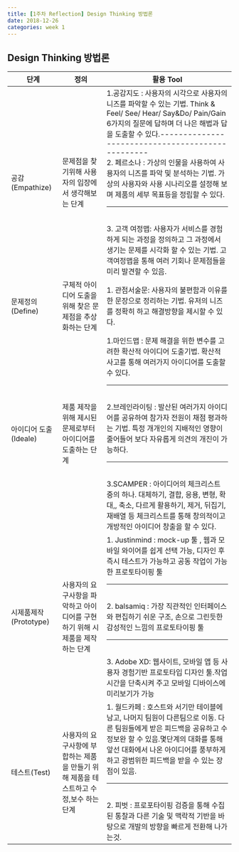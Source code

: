 ```yaml
---
title: [1주차 Reflection] Design Thinking 방법론
date: 2018-12-26
categories: week 1
---
```


## Design Thinking 방법론



|        단계        |정의                          |활용 Tool                        |
|----------------|-------------------------------|-----------------------------|
|공감(Empathize)|문제점을 찾기위해 사용자의 입장에서 생각해보는 단계         |1.공감지도 : 사용자의 시각으로 사용자의 니즈를 파악할 수 있는 기법. Think & Feel/ See/ Hear/ Say&Do/ Pain/Gain 6가지의 질문에 답하며 더 나은 해법과 답을 도출할 수 있다.-------------------------------------------------<br>2. 페르소나 : 가상의 인물을 사용하여 사용자의 니즈를 파악 및 분석하는 기법. 가상의 사용자와 사용 시나리오를 설정해 보며 제품의 세부 목표등을 정립할 수 있다.<hr><br> 3. 고객 여정맵: 사용자가 서비스를 경험하게 되는 과정을 정의하고 그 과정에서 생기는 문제를 시각화 할 수 있는 기법. 고객여정맵을 통해 여러 기회나 문제점들을 미리 발견할 수 있음.|
|문제정의(Define)          |구체적 아이디어 도출을 위해 찾은 문제점을 추상화하는 단계          |1. 관점서술문: 사용자의 불편함과 이유를 한 문장으로 정리하는 기법. 유저의 니즈를 정확히 하고 해결방향을 제시할 수 있다.   |
|아이디어 도출(Ideale)         |제품 제작을 위해 제시된 문제로부터 아이디어를 도출하는 단계|1.마인드맵 : 문제 해결을 위한 변수를 고려한 확산적 아이디어 도출기법. 확산적 사고를 통해 여러가지 아이디어를 도출할 수 있다.<hr><br>2.브레인라이팅 : 발산된 여러가지 아이디어를 공유하여 참가자 전원이 채점 평과하는 기법. 특정 개개인의 지배적인 영향이 줄어들어 보다 자유롭게 의견의 개진이 가능하다.<hr><br> 3.SCAMPER : 아이디어의 체크리스트 중의 하나. 대체하기, 결합, 응용, 변형, 확대,, 축소, 다르게 활용하기, 제거, 뒤집기, 재배열 등 체크리스트를 통해 창의적이고 개방적인 아이디어 창출을 할 수 있다.|
|시제품제작(Prototype)        |사용자의 요구사항을 파악하고 아이디어를 구현하기 위해 시제품을 제작하는 단계|1. Justinmind : mock-up 툴 , 웹과 모바일 와이어를 쉽게 선택 가능, 디자인 후 즉시 테스트가 가능하고 공동 작업이 가능한 프로토타이핑 툴<hr><br>2. balsamiq : 가장 직관적인 인터페이스와 편집하기 쉬운 구조, 손으로 그린듯한 감성적인 느낌의 프로토타이핑 툴<hr><br> 3. Adobe XD: 웹사이트, 모바일 앱 등 사용자 경험기반 프로토타입 디자인 툴.작업시간을 단축시켜 주고 모바일 디바이스에 미리보기가 가능|
|테스트(Test)         |사용자의 요구사항에 부합하는 제품을 만들기 위해 제품을 테스트하고 수정,보수 하는 단계|1. 월드카페 : 호스트와 서기만 테이블에 남고, 나머지 팀원이 다른팀으로 이동. 다른 팀원들에게 받은 피드백을 공유하고 수정보완 할 수 있음.몇단계의 대화를 통해 앞선 대화에서 나온 아이디어를 풍부하게 하고 광범위한 피드백을 받을 수 있는 장점이 있음.<hr><br>2. 피벗 : 프로포타이핑 검증을 통해 수집된 통찰과 다른 기술 및 맥락적 기반을 바탕으로 개발의 방향을 빠르게 전환해 나가는것.|
